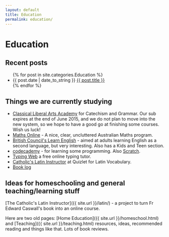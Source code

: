 ```yaml
---
layout: default
title: Education
permalink: education/
---
```


# Education

## Recent posts

<ul>
{% for post in site.categories.Education %}
<li>{{ post.date | date_to_string }} <a href="{{ site.url }}{{ post.url }}">{{ post.title }}</a></li>{% endfor %}
</ul>

## Things we are currently studying
<ul>
<li><a href="http://www.classicalliberalarts.com/family/index.cfm">Classical Liberal Arts Academy</a> for Catechism and Grammar. Our sub expires at the end of June 2015, and we do not plan to move into the new system, so we hope to have a good go at finishing some courses.  Wish us luck!</li>
<li><a href="http://mathsonline.com.au/login">Maths Online</a> - A nice, clear, uncluttered Australian Maths program.</li>
<li><a href="http://learnenglish.britishcouncil.org/en/">British Council's Learn English</a> - aimed at adults learning English as a second language, but very interesting.  Also has a Kids and Teen section.</li>
<li><a href="http://codecademy.com">codecademy</a> - for learning some programming.  Also <a href="http://scratch.mit.edu">Scratch</a>.</li>
<li><a href="http://typingweb.com/tutor">Typing Web</a> a free online typing tutor.</li>
<li><a href="http://quizlet.com/class/140924/">Catholic's Latin Instructor</a> at Quizlet for Latin Vocabulary.</li>
<li><a href="https://docs.google.com/forms/d/1bc0TiOzx3HZTYdQvPN0I7wLW7u4b2sodTjkgIR0D8Z4/viewform?usp=send_form">Book log</a></li>
</ul>


## Ideas for homeschooling and general teaching/learning stuff

[The Catholic's Latin Instructor]({{ site.url }}/latin/) - a project to turn Fr Edward Caswall's book into an online course.

Here are two old pages:
[Home Education]({{ site.url }}/homeschool.html) and [Teaching]({{ site.url }}/teaching.html) resources, ideas, recommended reading and things like that. Lots of book reviews.


